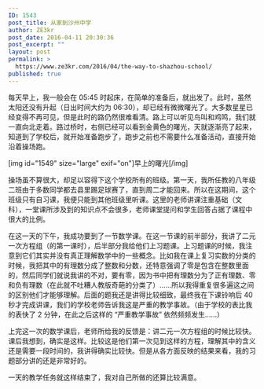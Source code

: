 ```yaml
---
ID: 1543
post_title: 从家到沙州中学
author: ZE3kr
post_date: 2016-04-11 20:30:36
post_excerpt: ""
layout: post
permalink: >
  https://www.ze3kr.com/2016/04/the-way-to-shazhou-school/
published: true
---
```

每天早上，我一般会在 05:45 时起床，在简单的准备后，就出发了。此时，虽然太阳还没有升起（日出时间大约为 06:30），却已经有微微曙光了。大多数星星已经变得不再可见，但是此时的路仍然很难看清。路上可以听见鸟叫和鸡鸣，我们就一直向北走着。路过桥时，右侧已经可以看到金黄色的曙光，天就逐渐亮了起来，知道到了学校后，就开始准备跑步了，跑步之前也不需要什么准备活动，直接开始沿着操场跑。

[img id="1549" size="large" exif="on"]早上的曙光[/img]

操场虽不算很大，却足以容得下这个学校所有的班级。第一天，我所任教的八年级二班由于多数同学都去县里踢足球赛了，直到周二才能回来。所以在这期间，这个班级只有自习课，我便只能到其他班级里听课。这里的老师讲课注重基础（文科），一堂课所涉及到的知识点不会很多，老师课堂提问和学生回答占据了课程中很大的比例。

在这一天的下午，我成功要到了一节数学课。在这一节课的前半部分，我讲了二元一次方程组（的第一课时），后半部分我给他们上习题课。上习题课的时候，我注意到它们其实并没有真正理解数学中的一些概念。比如我在课上复习实数的分类的时候，我把其中的有理数分成了整数和分数，还特意强调了零是包含在整数里面的，然后同学们就说我讲的不对，要有零，因为书中把有理数分为了正有理数、零和负有理数（在此就不吐糟人教版奇葩的分类了）……所以我得重复很多遍这之间的区别他们才能够理解。后面的题我还是讲得比较细致，最终我在下课铃响后 40 秒才完成讲课，我们的学校老师告诉我这是严重的教学事故。（由于学校的表比我的表快了 2 分钟，在此之后这样的 “严重教学事故” 依然频频发生……）

上完这一次的数学课后，老师所给我的反馈是：讲二元一次方程组的时候比较快。课后我想到，确实是这样。比较这是他们第一次见到这样的方程，理解其中的含义还是需要一段时间的，我讲得确实比较快。但是从各方面反映的结果来看，我的习题部分讲的还是非常好的。

一天的教学任务就这样结束了，我对自己所做的还算比较满意。